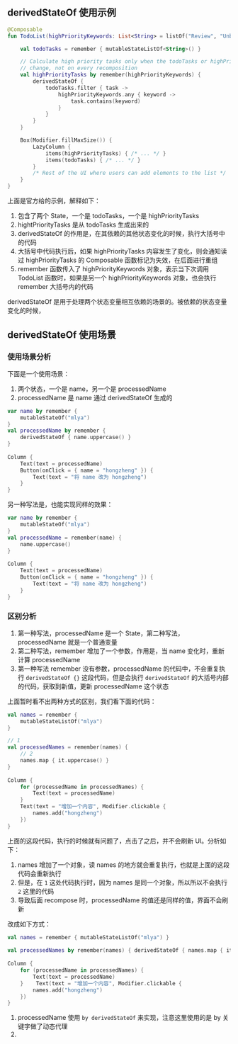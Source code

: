 ## derivedStateOf 使用示例

```kotlin
@Composable
fun TodoList(highPriorityKeywords: List<String> = listOf("Review", "Unblock", "Compose")) {

    val todoTasks = remember { mutableStateListOf<String>() }

    // Calculate high priority tasks only when the todoTasks or highPriorityKeywords
    // change, not on every recomposition
    val highPriorityTasks by remember(highPriorityKeywords) {
        derivedStateOf {
            todoTasks.filter { task ->
                highPriorityKeywords.any { keyword ->
                    task.contains(keyword)
                }
            }
        }
    }

    Box(Modifier.fillMaxSize()) {
        LazyColumn {
            items(highPriorityTasks) { /* ... */ }
            items(todoTasks) { /* ... */ }
        }
        /* Rest of the UI where users can add elements to the list */
    }
}
```

上面是官方给的示例，解释如下：

1. 包含了两个 State，一个是 todoTasks，一个是 highPriorityTasks
2. hightPriorityTasks 是从 todoTasks 生成出来的
3. derivedStateOf 的作用是，在其依赖的其他状态变化的时候，执行大括号中的代码
4. 大括号中代码执行后，如果 highPriorityTasks 内容发生了变化，则会通知读过 highPriorityTasks 的 Composable 函数标记为失效，在后面进行重组
5. remember 函数传入了 highPriorityKeywords 对象，表示当下次调用 TodoList 函数时，如果是另一个 highPriorityKeywords 对象，也会执行 remember 大括号内的代码


derivedStateOf 是用于处理两个状态变量相互依赖的场景的。被依赖的状态变量变化的时候，

## derivedStateOf 使用场景

### 使用场景分析

下面是一个使用场景：

1. 两个状态，一个是 name，另一个是 processedName
2. processedName 是 name 通过 derivedStateOf 生成的

```kotlin
var name by remember {  
    mutableStateOf("mlya")  
}  
val processedName by remember {  
    derivedStateOf { name.uppercase() }  
}  
  
Column {  
    Text(text = processedName)  
    Button(onClick = { name = "hongzheng" }) {  
        Text(text = "将 name 改为 hongzheng")  
    }  
}
```

另一种写法是，也能实现同样的效果：

```kotlin
var name by remember {  
    mutableStateOf("mlya")  
}  
val processedName = remember(name) {  
    name.uppercase()  
}  
  
Column {  
    Text(text = processedName)  
    Button(onClick = { name = "hongzheng" }) {  
        Text(text = "将 name 改为 hongzheng")  
    }  
}
```

### 区别分析

1. 第一种写法，processedName 是一个 State，第二种写法，processedName 就是一个普通变量
2. 第二种写法，remember 增加了一个参数，作用是，当 name 变化时，重新计算 processedName
3. 第一种写法 remember 没有参数，processedName 的代码中，不会重复执行 `derivedStateOf {}` 这段代码，但是会执行 `derivedStateOf` 的大括号内部的代码，获取到新值，更新 processedName 这个状态

上面暂时看不出两种方式的区别，我们看下面的代码：

```kotlin
val names = remember {  
    mutableStateListOf("mlya")  
}  

// 1
val processedNames = remember(names) {  
	// 2
    names.map { it.uppercase() }  
}  
  
Column {  
    for (processedName in processedNames) {  
        Text(text = processedName)  
    }  
    Text(text = "增加一个内容", Modifier.clickable {  
        names.add("hongzheng")  
    })  
}
```

上面的这段代码，执行的时候就有问题了，点击了之后，并不会刷新 UI。分析如下：

1. names 增加了一个对象，读 names 的地方就会重复执行，也就是上面的这段代码会重新执行
2. 但是，在 `1` 这处代码执行时，因为 names 是同一个对象，所以所以不会执行 `2` 这里的代码
3. 导致后面 recompose 时，processedName 的值还是同样的值，界面不会刷新

改成如下方式：

```kotlin
val names = remember { mutableStateListOf("mlya") }  
  
val processedNames by remember(names) { derivedStateOf { names.map { it.uppercase() } } }  
  
Column {  
    for (processedName in processedNames) {  
        Text(text = processedName)  
    }    Text(text = "增加一个内容", Modifier.clickable {  
        names.add("hongzheng")  
    })  
}
```

1. processedName 使用 `by derivedStateOf` 来实现，注意这里使用的是 by 关键字做了动态代理
2. 